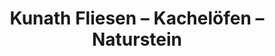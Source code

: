 ---
title: "Kunath Fliesen – Kachelöfen – Naturstein"
url: /rheda-wiedenbrueck/kunath-fliesen-kacheloefen-naturstein/
shop: Kamine & Öfen
---